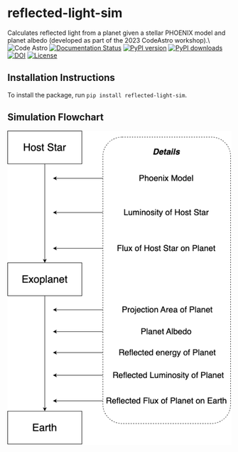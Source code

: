 # reflected-light-sim
Calculates reflected light from a planet given a stellar PHOENIX model and planet albedo (developed as part of the 2023 CodeAstro workshop).\\
![Code Astro](https://img.shields.io/badge/Made%20at-Code/Astro-blueviolet.svg)
[![Documentation Status](https://readthedocs.org/projects/reflected-light-sim/badge/?version=latest)](http://reflected-light-sim.readthedocs.io/en/latest/?badge=latest)
[![PyPI version](https://badge.fury.io/py/reflected-light-sim.svg)](https://badge.fury.io/py/reflected-light-sim)
[![PyPI downloads](https://img.shields.io/pypi/dm/reflected-light-sim.svg)](https://pypistats.org/packages/reflected-light-sim)
[![DOI](https://zenodo.org/badge/DOI/10.5281/zenodo.8147781.svg)](https://doi.org/10.5281/zenodo.8147781)
[![License](https://img.shields.io/badge/License-MIT-yellow.svg)](https://opensource.org/licenses/MIT)

## Installation Instructions
To install the package, run `pip install reflected-light-sim`.

## Simulation Flowchart
![Flowchart](codeastroflowchart.png)
